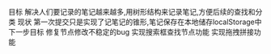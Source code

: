 目标
  解决人们要记录的笔记越来越多,用树形结构来记录笔记,方便后续的查找和分类
现状
  第一次提交只是实现了记笔记的锥形,笔记保存在本地储存localStorage中
下一步目标
  修复节点修改不稳定的bug
  实现搜索框查找节点功能
  实现拖拽拼接功能
